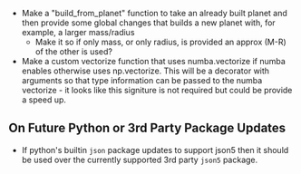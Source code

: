 * Make a "build_from_planet" function to take an already built planet and then provide some global changes that builds a new planet with, for example, a larger mass/radius
    * Make it so if only mass, or only radius, is provided an approx (M-R) of the other is used?
* Make a custom vectorize function that uses numba.vectorize if numba enables otherwise uses np.vectorize.
  This will be a decorator with arguments so that type information can be passed to the numba vectorize - it looks like this signiture is not required but could be provide a speed up.
  
## On Future Python or 3rd Party Package Updates
* If python's builtin `json` package updates to support json5 then it should be used over the currently supported 3rd party `json5` package.